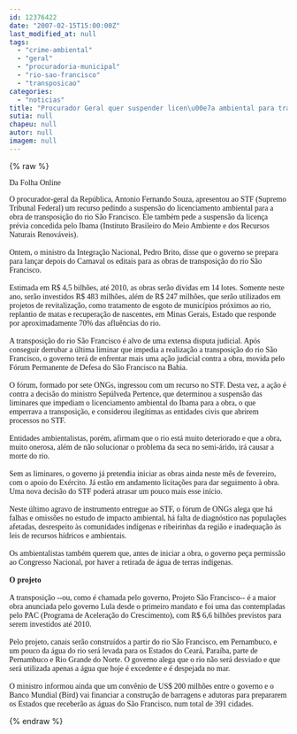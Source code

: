 ```yaml
---
id: 12376422
date: "2007-02-15T15:00:00Z"
last_modified_at: null
tags:
  - "crime-ambiental"
  - "geral"
  - "procuradoria-municipal"
  - "rio-sao-francisco"
  - "transposicao"
categories:
  - "noticias"
title: "Procurador Geral quer suspender licen\u00e7a ambiental para transposi\u00e7\u00e3o do rio S\u00e3o Francisco"
sutia: null
chapeu: null
autor: null
imagem: null
---
```

{% raw %}
<p><P><FONT face=Verdana>Da Folha Online </FONT></P></p>
<p><P><FONT face=Verdana>O procurador-geral da República, Antonio Fernando Souza, apresentou ao STF (Supremo Tribunal Federal) um recurso pedindo a suspensão do licenciamento ambiental para a obra de transposição do rio São Francisco. Ele também pede a suspensão da licença prévia concedida pelo Ibama (Instituto Brasileiro do Meio Ambiente e dos Recursos Naturais Renováveis). <BR><BR>Ontem, o ministro da Integração Nacional, Pedro Brito, disse que o governo se prepara para lançar depois do Carnaval os editais para as obras de transposição do rio São Francisco. <BR><BR>Estimada em R$ 4,5 bilhões, até 2010, as obras serão dividas em 14 lotes. Somente neste ano, serão investidos R$ 483 milhões, além de R$ 247 milhões, que serão utilizados em projetos de revitalização, como tratamento de esgoto de municípios próximos ao rio, replantio de matas e recuperação de nascentes, em Minas Gerais, Estado que responde por aproximadamente 70% das afluências do rio.<BR><BR>A transposição do rio São Francisco é alvo de uma extensa disputa judicial. Após conseguir derrubar a última liminar que impedia a realização a transposição do rio São Francisco, o governo terá de enfrentar mais uma ação judicial contra a obra, movida pelo Fórum Permanente de Defesa do São Francisco na Bahia. <BR><BR>O fórum, formado por sete ONGs, ingressou com um recurso no STF. Desta vez, a ação é contra a decisão do ministro Sepúlveda Pertence, que determinou a suspensão das liminares que impediam o licenciamento ambiental do Ibama para a obra, o que emperrava a transposição, e considerou ilegítimas as entidades civis que abrirem processos no STF.<BR><BR>Entidades ambientalistas, porém, afirmam que o rio está muito deteriorado e que a obra, muito onerosa, além de não solucionar o problema da seca no semi-árido, irá causar a morte do rio.<BR><BR>Sem as liminares, o governo já pretendia iniciar as obras ainda neste mês de fevereiro, com o apoio do Exército. Já estão em andamento licitações para dar seguimento à obra. Uma nova decisão do STF poderá atrasar um pouco mais esse início.<BR><BR>Neste último agravo de instrumento entregue ao STF, o fórum de ONGs alega que há falhas e omissões no estudo de impacto ambiental, há falta de diagnóstico nas populações afetadas, desrespeito às comunidades indígenas e ribeirinhas da região e inadequação às leis de recursos hídricos e ambientais.<BR><BR>Os ambientalistas também querem que, antes de iniciar a obra, o governo peça permissão ao Congresso Nacional, por haver a retirada de água de terras indígenas.<BR><BR><B>O projeto</B><BR><BR>A transposição --ou, como é chamada pelo governo, Projeto São Francisco-- é a maior obra anunciada pelo governo Lula desde o primeiro mandato e foi uma das contempladas pelo PAC (Programa de Aceleração do Crescimento), com R$ 6,6 bilhões previstos para serem investidos até 2010. <BR><BR>Pelo projeto, canais serão construídos a partir do rio São Francisco, em Pernambuco, e um pouco da água do rio será levada para os Estados do Ceará, Paraíba, parte de Pernambuco e Rio Grande do Norte. O governo alega que o rio não será desviado e que será utilizada apenas a água que hoje é excedente e é despejada no mar.<BR><BR>O ministro informou ainda que um convênio de US$ 200 milhões entre o governo e o Banco Mundial (Bird) vai financiar a construção de barragens e adutoras para prepararem os Estados que receberão as águas do São Francisco, num total de 391 cidades.<BR></P></FONT> </p>
{% endraw %}
